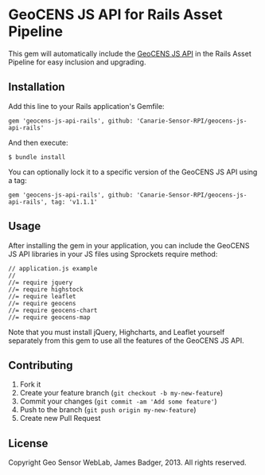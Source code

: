 # GeoCENS JS API for Rails Asset Pipeline

This gem will automatically include the [GeoCENS JS API](https://github.com/Canarie-Sensor-RPI/geocens-js-api) in the Rails Asset Pipeline for easy inclusion and upgrading.

## Installation

Add this line to your Rails application's Gemfile:

    gem 'geocens-js-api-rails', github: 'Canarie-Sensor-RPI/geocens-js-api-rails'

And then execute:

    $ bundle install

You can optionally lock it to a specific version of the GeoCENS JS API using a tag:

	gem 'geocens-js-api-rails', github: 'Canarie-Sensor-RPI/geocens-js-api-rails', tag: 'v1.1.1'

## Usage

After installing the gem in your application, you can include the GeoCENS JS API libraries in your JS files using Sprockets require method:

	// application.js example
	//
	//= require jquery
	//= require highstock
	//= require leaflet
	//= require geocens
	//= require geocens-chart
	//= require geocens-map

Note that you must install jQuery, Highcharts, and Leaflet yourself separately from this gem to use all the features of the GeoCENS JS API.

## Contributing

1. Fork it
2. Create your feature branch (`git checkout -b my-new-feature`)
3. Commit your changes (`git commit -am 'Add some feature'`)
4. Push to the branch (`git push origin my-new-feature`)
5. Create new Pull Request

## License

Copyright Geo Sensor WebLab, James Badger, 2013. All rights reserved.
